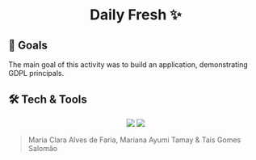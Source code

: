<h1 align=center>Daily Fresh ✨</h1>

## 🎯 Goals
<p>The main goal of this activity was to build an application, demonstrating GDPL principals.</p>

## 🛠 Tech & Tools
<p align=center>
<img src="https://img.shields.io/badge/typescript-%23007ACC.svg?style=for-the-badge&logo=typescript&logoColor=white"></img>
<img src="https://img.shields.io/badge/Firebase-039BE5?style=for-the-badge&logo=Firebase&logoColor=white"></img>
</p>

> Maria Clara Alves de Faria, Mariana Ayumi Tamay & Taís Gomes Salomão